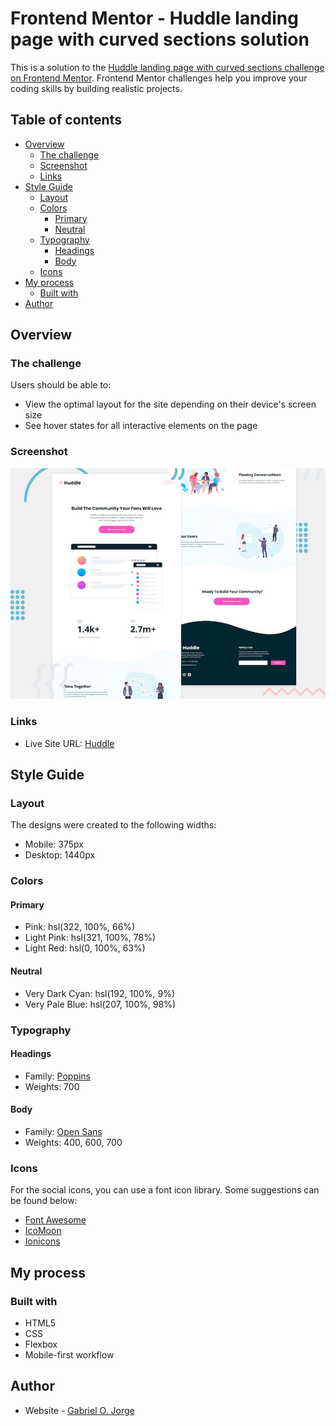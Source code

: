 # Frontend Mentor - Huddle landing page with curved sections solution

This is a solution to the [Huddle landing page with curved sections challenge on Frontend Mentor](https://www.frontendmentor.io/challenges/huddle-landing-page-with-curved-sections-5ca5ecd01e82137ec91a50f2). Frontend Mentor challenges help you improve your coding skills by building realistic projects. 

## Table of contents

- [Overview](#overview)
  - [The challenge](#the-challenge)
  - [Screenshot](#screenshot)
  - [Links](#links)
- [Style Guide](#style-guide)
  - [Layout](#layout)
  - [Colors](#colors)
    - [Primary](#primary)
    - [Neutral](#neutral)
  - [Typography](#typography)
    - [Headings](#headings)
    - [Body](#body)
  - [Icons](#icons)
- [My process](#my-process)
  - [Built with](#built-with)
- [Author](#author)

## Overview

### The challenge

Users should be able to:

- View the optimal layout for the site depending on their device's screen size
- See hover states for all interactive elements on the page

### Screenshot

![](./design/desktop-preview.jpg)

### Links

- Live Site URL: [Huddle](https://gabrielojorge.github.io/huddle/)

## Style Guide

### Layout

The designs were created to the following widths:

- Mobile: 375px
- Desktop: 1440px

### Colors

#### Primary

- Pink: hsl(322, 100%, 66%)
- Light Pink: hsl(321, 100%, 78%)
- Light Red: hsl(0, 100%, 63%)

#### Neutral

- Very Dark Cyan: hsl(192, 100%, 9%)
- Very Pale Blue: hsl(207, 100%, 98%)

### Typography

#### Headings

- Family: [Poppins](https://fonts.google.com/specimen/Poppins)
- Weights: 700

#### Body

- Family: [Open Sans](https://fonts.google.com/specimen/Open+Sans)
- Weights: 400, 600, 700

### Icons

For the social icons, you can use a font icon library. Some suggestions can be found below:

- [Font Awesome](https://fontawesome.com/)
- [IcoMoon](https://icomoon.io/)
- [Ionicons](https://ionicons.com/)


## My process

### Built with

- HTML5
- CSS
- Flexbox
- Mobile-first workflow

## Author

- Website - [Gabriel O. Jorge](https://gabrielojorge.github.io/Portifolio/)